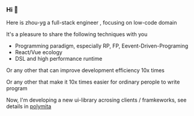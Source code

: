 ### Hi 👋

Here is zhou-yg a full-stack engineer , focusing on low-code domain

It's a pleasure to share the following techniques with you

- Programming paradigm, especially RP, FP, Eevent-Driven-Programing
- React/Vue ecology
- DSL and high performance runtime

Or any other that can improve development efficiency 10x times

Or any other that make it 10x times easier for ordinary perople to write program

Now, I'm developing a new ui-library acrosing clients / framkeworks, see details in [polymita](https://github.com/zhou-yg/polymita)

<!--
**zhou-yg/zhou-yg** is a ✨ _special_ ✨ repository because its `README.md` (this file) appears on your GitHub profile.

Here are some ideas to get you started:

- 🔭 I’m currently working on ...
- 🌱 I’m currently learning ...
- 👯 I’m looking to collaborate on ...
- 🤔 I’m looking for help with ...
- 💬 Ask me about ...
- 📫 How to reach me: ...
- 😄 Pronouns: ...
- ⚡ Fun fact: ...
-->
